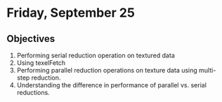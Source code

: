 # Friday, September 25

## Objectives
1. Performing serial reduction operation on textured data
1. Using texelFetch
1. Performing parallel reduction operations on texture data using multi-step reduction.
1. Understanding the difference in performance of parallel vs. serial reductions.
